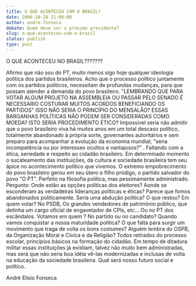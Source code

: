 ```yaml
---
title: O QUE ACONTECEU COM O BRASIL?
date: 2006-10-28 21:00:00
author: andre.fonseca
debate: Quem deve ser o próximo presidente?
slug: o-que-aconteceu-com-o-brasil
status: publish 
type: post
---
```


O QUE ACONTECEU NO BRASIL???????
 
 
 Afirmo que não sou do PT, muito menos sigo hoje qualquer ideologia política dos partidos brasileiros. 
 Acho que o processo político juntamente com os partidos políticos, necessitam de profundas mudanças, para que possam atender a demanda do povo brasileiro.
 "LEMBRANDO QUE PARA VOTAR ALGUM PROJETO NA ASSEMBLEIA OU PASSAR PELO SENADO É NECESSARIO COSTURAR MUITOS ACORDOS BENEFICIANDO OS PARTIDOS"
 ISSO NÃO SERIA O PRINCÍPIO DO MENSALÃO?
 ESSAS BARGANHAS POLÍTICAS NÃO PODEM SER CONSIDERADAS COMO MOEDA?
 ISTO SERIA PROCEDIMENTO ÉTICO?
 Impossível seria não admitir que o povo brasileiro viva há muitos anos em um total descaso político, totalmente abandonado à própria sorte, governantes autoritários e sem preparo para acompanhar a evolução da economia mundial; "seria incompetência ou por interesses ocultos e vantajosos?" . Faltando com a ética, seriedade e respeito ao cidadão brasileiro.
 Em determinado momento o sucateamento das instituições, da cultura e sociedade brasileira tem seu ápice no acontecimento político que vivemos. 
 O extremo empobrecimento do povo brasileiro gerou em seu útero o filho pródigo, o partido salvador do povo "O PT". Perfeito na filosofia política, mas pessimamente administrado.
 Pergunto: 
Onde estão as opções políticas dos eleitores?
 Aonde se esconderam as verdadeiras lideranças políticas e éticas?
 Parece que fomos abandonados politicamente.
 Seria uma abdução política?
 O que restou?
 Em quem votar?
 No PSDB, Os grandes vendedores de patrimônio público, que detinha um cargo oficial de engavetador de CPIs, etc...
 Ou no PT dos escândalos.
 Votamos em quem ? 
 No partido ou no candidato?
 Quando vamos conquistar a nossa maturidade política? 
O que falta para surgir um movimento que traga de volta os bons costumes?
 Alguém lembra do OSPB, da Organização Moral e Cívica e da Religião?
Todos retirados do processo escolar, princípios básicos na formação do cidadão.
 Em tempo de ditadura militar essas instituições já existiam, talvez não muito bem administradas, mas será que não seria boa idéia vê-las modernizadas e inclusas de volta na educação da sociedade brasileira.
Qual será nosso futuro social e político.
 
André Elísio Fonseca
